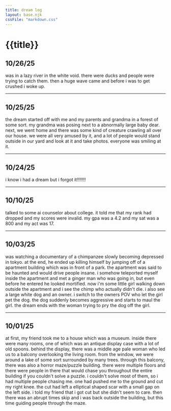 ```yaml
---
title: dream log
layout: base.njk
cssFile: "markdown.css"
---
```


# {{title}}

## 10/26/25
was in a lazy river in the white void. there were ducks and people were trying to catch them. then a huge wave came and before i was to get crushed i woke up. 

---
## 10/25/25
the dream started off with me and my parents and grandma in a forest of some sort. my grandma was posing next to a abnormally large baby dear. next, we went home and there was some kind of creature crawling all over our house. we were all very amused by it, and a lot of people would stand outside in our yard and look at it and take photos. everyone was smiling at it. 

---

## 10/24/25
i know i had a dream but i forgot it!!!!!!!

---

## 10/10/25
talked to some ai counselor about college. it told me that my rank had dropped and my scores were invalid. my gpa was a 4.2 and my sat was a 800 and my act was 17. 

---

## 10/03/25
was watching a documentary of a chimpanzee slowly becoming depressed in tokyo. at the end, he ended up killing himself by jumping off of a apartment building which was in front of a park. the apartment was said to be haunted and would drive people insane. i somehow teleported myself inside the apartment and met a ginger man who was going in, but even before he entered he looked mortified. now i'm some little girl walking down outside the apartment and i see the chimp who actually didn't die. i also see a large white dog and an owner. i switch to the owners POV who let the girl pet the dog. the dog suddenly becomes aggressive and starts to maul the girl. the dream ends with the woman trying to pry the dog off the girl.

---

## 10/01/25
at first, my friend took me to a house which was a museum. inside there were many rooms, one of which was an antique display case with a lot of old spoons. behind the display, there was a middle age pale woman who led us to a balcony overlooking the living room. from the window, we were around a lake of some sort surrounded by many trees. through this balcony, there was also a horror maze/puzzle building. there were multiple floors and there were people in there that would chase you throughout the entire building if you couldn't solve a puzzle. i couldn't solve most of them, so i had multiple people chasing me. one had pushed me to the ground and cut my right knee. the cut had left a elliptical shaped scar with a small gap on the left side. i told my friend that i got cut but she didn't seem to care. then there was an abrupt times skip and i was back outside the building, but this time guiding people through the maze.